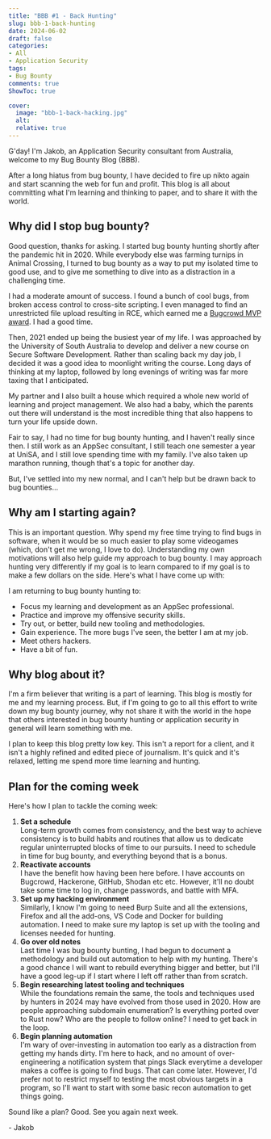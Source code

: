 ```yaml
---
title: "BBB #1 - Back Hunting"
slug: bbb-1-back-hunting
date: 2024-06-02
draft: false
categories:
- All
- Application Security
tags:
- Bug Bounty
comments: true
ShowToc: true

cover:
  image: "bbb-1-back-hacking.jpg"
  alt: 
  relative: true
---
```


G'day! I'm Jakob, an Application Security consultant from Australia, welcome to my Bug Bounty Blog (BBB).

After a long hiatus from bug bounty, I have decided to fire up nikto again and start scanning the web for fun and profit. This blog is all about committing what I'm learning and thinking to paper, and to share it with the world.

## Why did I stop bug bounty?

Good question, thanks for asking. I started bug bounty hunting shortly after the pandemic hit in 2020. While everybody else was farming turnips in Animal Crossing, I turned to bug bounty as a way to put my isolated time to good use, and to give me something to dive into as a distraction in a challenging time.

I had a moderate amount of success. I found a bunch of cool bugs, from broken access control to cross-site scripting. I even managed to find an unrestricted file upload resulting in RCE, which earned me a [Bugcrowd MVP award](https://www.bugcrowd.com/blog/congralations-to-our-mvps-for-q2). I had a good time.

Then, 2021 ended up being the busiest year of my life. I was approached by the University of South Australia to develop and deliver a new course on Secure Software Development. Rather than scaling back my day job, I decided it was a good idea to moonlight writing the course. Long days of thinking at my laptop, followed by long evenings of writing was far more taxing that I anticipated.

My partner and I also built a house which required a whole new world of learning and project management. We also had a baby, which the parents out there will understand is the most incredible thing that also happens to turn your life upside down.

Fair to say, I had no time for bug bounty hunting, and I haven't really since then. I still work as an AppSec consultant, I still teach one semester a year at UniSA, and I still love spending time with my family. I've also taken up marathon running, though that's a topic for another day.

But, I've settled into my new normal, and I can't help but be drawn back to bug bounties...

## Why am I starting again?

This is an important question. Why spend my free time trying to find bugs in software, when it would be so much easier to play some videogames (which, don't get me wrong, I love to do). Understanding my own motivations will also help guide my approach to bug bounty. I may approach hunting very differently if my goal is to learn compared to if my goal is to make a few dollars on the side. Here's what I have come up with:

I am returning to bug bounty hunting to:

- Focus my learning and development as an AppSec professional.
- Practice and improve my offensive security skills.
- Try out, or better, build new tooling and methodologies.
- Gain experience. The more bugs I've seen, the better I am at my job.
- Meet others hackers.
- Have a bit of fun.

## Why blog about it?

I'm a firm believer that writing is a part of learning. This blog is mostly for me and my learning process. But, if I'm going to go to all this effort to write down my bug bounty journey, why not share it with the world in the hope that others interested in bug bounty hunting or application security in general will learn something with me.

I plan to keep this blog pretty low key. This isn't a report for a client, and it isn't a highly refined and edited piece of journalism. It's quick and it's relaxed, letting me spend more time learning and hunting.

## Plan for the coming week

Here's how I plan to tackle the coming week:

1. **Set a schedule**  
   Long-term growth comes from consistency, and the best way to achieve consistency is to build habits and routines that allow us to dedicate regular uninterrupted blocks of time to our pursuits. I need to schedule in time for bug bounty, and everything beyond that is a bonus.
2. **Reactivate accounts**  
   I have the benefit how having been here before. I have accounts on Bugcrowd, Hackerone, GitHub, Shodan etc etc. However, it'll no doubt take some time to log in, change passwords, and battle with MFA.
3. **Set up my hacking environment**  
   Similarly, I know I'm going to need Burp Suite and all the extensions, Firefox and all the add-ons, VS Code and Docker for building automation. I need to make sure my laptop is set up with the tooling and licenses needed for hunting.
4. **Go over old notes**  
   Last time I was bug bounty bunting, I had begun to document a methodology and build out automation to help with my hunting. There's a good chance I will want to rebuild everything bigger and better, but I'll have a good leg-up if I start where I left off rather than from scratch.
5. **Begin researching latest tooling and techniques**  
   While the foundations remain the same, the tools and techniques used by hunters in 2024 may have evolved from those used in 2020. How are people approaching subdomain enumeration? Is everything ported over to Rust now? Who are the people to follow online? I need to get back in the loop.
6. **Begin planning automation**  
   I'm wary of over-investing in automation too early as a distraction from getting my hands dirty. I'm here to hack, and no amount of over-engineering a notification system that pings Slack everytime a developer makes a coffee is going to find bugs. That can come later. However, I'd prefer not to restrict myself to testing the most obvious targets in a program, so I'll want to start with some basic recon automation to get things going.

Sound like a plan? Good. See you again next week.

\- Jakob